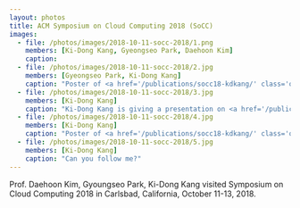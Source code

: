 ```yaml
---
layout: photos
title: ACM Symposium on Cloud Computing 2018 (SoCC)
images:
  - file: /photos/images/2018-10-11-socc-2018/1.png
    members: [Ki-Dong Kang, Gyeongseo Park, Daehoon Kim] 
    caption: 
  - file: /photos/images/2018-10-11-socc-2018/2.jpg
    members: [Gyeongseo Park, Ki-Dong Kang]
    caption: "Poster of <a href='/publications/socc18-kdkang/' class='off ref'>VIP</a>."
  - file: /photos/images/2018-10-11-socc-2018/3.jpg
    members: [Ki-Dong Kang]
    caption: "Ki-Dong Kang is giving a presentation on <a href='/publications/socc18-kdkang/' class='off ref'>VIP</a>."
  - file: /photos/images/2018-10-11-socc-2018/4.jpg
    members: [Ki-Dong Kang]
    caption: "Poster of <a href='/publications/socc18-kdkang/' class='off ref'>VIP</a>."
  - file: /photos/images/2018-10-11-socc-2018/5.jpg
    members: [Ki-Dong Kang]
    caption: "Can you follow me?"
---
```


Prof. Daehoon Kim, Gyoungseo Park, Ki-Dong Kang visited Symposium on Cloud Computing 2018 in Carlsbad, California, October 11-13, 2018.